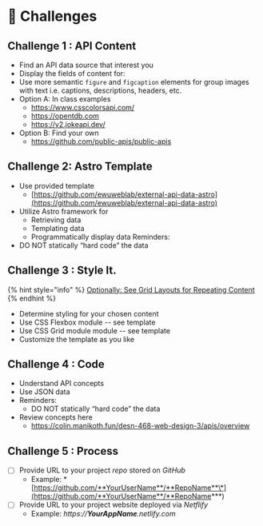# 💯 Challenges

## Challenge 1 : API Content

* Find an API data source that interest you
* Display the fields of content for:
* Use more semantic `figure` and `figcaption` elements for group images with text i.e. captions, descriptions, headers, etc.
* Option A: In class examples
  * https://www.csscolorsapi.com/
  * https://opentdb.com
  * https://v2.jokeapi.dev/
* Option B: Find your own
  * https://github.com/public-apis/public-apis

## Challenge 2: Astro Template

* Use provided template
  * [https://github.com/ewuweblab/external-api-data-astro](https://github.com/ewuweblab/external-api-data-astro)
* Utilize Astro framework for
  * Retrieving data
  * Templating data
  * Programmatically display data Reminders:
* DO NOT statically “hard code” the data

## Challenge 3 : Style It.

{% hint style="info" %}
[Optionally: See Grid Layouts for Repeating Content](https://codepen.io/collection/pjvgQG)
{% endhint %}

* Determine styling for your chosen content
* Use CSS Flexbox module -- see template
* Use CSS Grid module module -- see template
* Customize the template as you like

## Challenge 4 : Code

* Understand API concepts
* Use JSON data
* Reminders:
  * DO NOT statically “hard code” the data
* Review concepts here
  * https://colin.manikoth.fun/desn-468-web-design-3/apis/overview

## Challenge 5 : Process

* [ ] Provide URL to your project _repo_ stored on _GitHub_
  * Example: \*[https://github.com/**YourUserName**/**RepoName**\*](https://github.com/**YourUserName**/**RepoName***)
* [ ] Provide URL to your project website deployed via _Netflify_
  * Example: _https://**YourAppName**.netlify.com_
